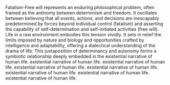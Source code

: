 
Fatalism-Free will represents an enduring philosophical problem, often framed as the antinomy between determinism and freedom. It oscillates between believing that all events, actions, and decisions are inescapably predetermined by forces beyond individual control (fatalism) and asserting the capability of self-determination and self-initiated activities (free will). Life in a raw environment embodies this tension vividly. It sets in relief the limits imposed by nature and biology and opportunities crafted by intelligence and adaptability, offering a dialectical understanding of the drama of life. This juxtaposition of determinancy and autonomy forms a symbiotic relationship deeply embedded in the existential narrative of human life. existential narrative of human life. existential narrative of human life. existential narrative of human life. existential narrative of human life. existential narrative of human life. existential narrative of human life. existential narrative of human life.
